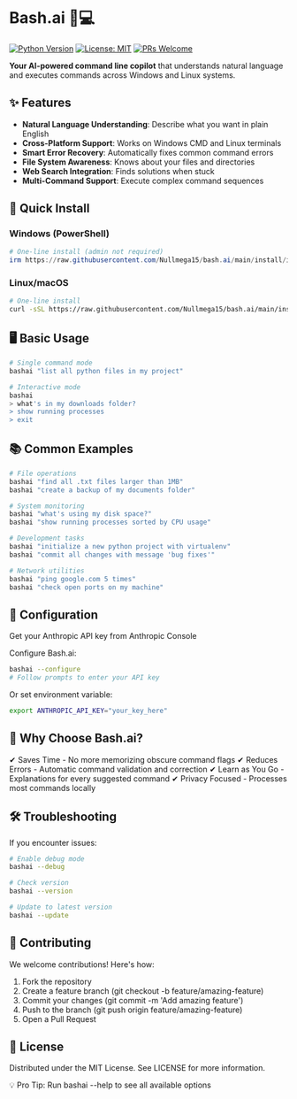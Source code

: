 # Bash.ai 🤖💻

[![Python Version](https://img.shields.io/badge/python-3.8+-blue.svg)](https://www.python.org/)
[![License: MIT](https://img.shields.io/badge/License-MIT-yellow.svg)](https://opensource.org/licenses/MIT)
[![PRs Welcome](https://img.shields.io/badge/PRs-welcome-brightgreen.svg)](https://github.com/Nullmega15/bash.ai/pulls)

**Your AI-powered command line copilot** that understands natural language and executes commands across Windows and Linux systems.

## ✨ Features

- **Natural Language Understanding**: Describe what you want in plain English
- **Cross-Platform Support**: Works on Windows CMD and Linux terminals
- **Smart Error Recovery**: Automatically fixes common command errors
- **File System Awareness**: Knows about your files and directories
- **Web Search Integration**: Finds solutions when stuck
- **Multi-Command Support**: Execute complex command sequences

## 🚀 Quick Install

### Windows (PowerShell)
```powershell
# One-line install (admin not required)
irm https://raw.githubusercontent.com/Nullmega15/bash.ai/main/install/install_windows.ps1 | iex
```

### Linux/macOS
```bash
# One-line install
curl -sSL https://raw.githubusercontent.com/Nullmega15/bash.ai/main/install/install_linux.sh | bash
```

## 🖥️ Basic Usage
```bash
# Single command mode
bashai "list all python files in my project"

# Interactive mode
bashai
> what's in my downloads folder?
> show running processes
> exit
```

## 📚 Common Examples
```bash
# File operations
bashai "find all .txt files larger than 1MB"
bashai "create a backup of my documents folder"

# System monitoring
bashai "what's using my disk space?"
bashai "show running processes sorted by CPU usage"

# Development tasks
bashai "initialize a new python project with virtualenv"
bashai "commit all changes with message 'bug fixes'"

# Network utilities
bashai "ping google.com 5 times"
bashai "check open ports on my machine"
```

## 🔧 Configuration
Get your Anthropic API key from Anthropic Console

Configure Bash.ai:
```bash
bashai --configure
# Follow prompts to enter your API key
```
Or set environment variable:
```bash
export ANTHROPIC_API_KEY="your_key_here"
```

## 🌟 Why Choose Bash.ai?
✔ Saves Time - No more memorizing obscure command flags
✔ Reduces Errors - Automatic command validation and correction
✔ Learn as You Go - Explanations for every suggested command
✔ Privacy Focused - Processes most commands locally

## 🛠 Troubleshooting
If you encounter issues:
```bash
# Enable debug mode
bashai --debug

# Check version
bashai --version

# Update to latest version
bashai --update
```

## 🤝 Contributing
We welcome contributions! Here's how:
1. Fork the repository
2. Create a feature branch (git checkout -b feature/amazing-feature)
3. Commit your changes (git commit -m 'Add amazing feature')
4. Push to the branch (git push origin feature/amazing-feature)
5. Open a Pull Request

## 📜 License
Distributed under the MIT License. See LICENSE for more information.

💡 Pro Tip: Run bashai --help to see all available options
